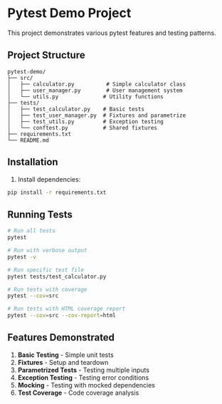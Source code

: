 # Pytest Demo Project

This project demonstrates various pytest features and testing patterns.

## Project Structure

```
pytest-demo/
├── src/
│   ├── calculator.py          # Simple calculator class
│   ├── user_manager.py        # User management system
│   └── utils.py              # Utility functions
├── tests/
│   ├── test_calculator.py    # Basic tests
│   ├── test_user_manager.py  # Fixtures and parametrize
│   ├── test_utils.py         # Exception testing
│   └── conftest.py           # Shared fixtures
├── requirements.txt
└── README.md
```

## Installation

1. Install dependencies:
```bash
pip install -r requirements.txt
```

## Running Tests

```bash
# Run all tests
pytest

# Run with verbose output
pytest -v

# Run specific test file
pytest tests/test_calculator.py

# Run tests with coverage
pytest --cov=src

# Run tests with HTML coverage report
pytest --cov=src --cov-report=html
```

## Features Demonstrated

1. **Basic Testing** - Simple unit tests
2. **Fixtures** - Setup and teardown
3. **Parametrized Tests** - Testing multiple inputs
4. **Exception Testing** - Testing error conditions
5. **Mocking** - Testing with mocked dependencies
6. **Test Coverage** - Code coverage analysis
